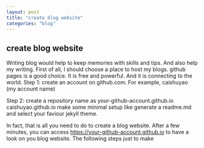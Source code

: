 ```yaml
---
layout: post
title: "create blog website"
categories: "blog"
---
```

## create blog website

Writing blog would help to keep memories with skills and tips. And also help my writing.
First of all, I should choose a place to host my blogs. github pages is a good choice. It is free and powerful.
And it is connecting to the world.
Step 1: create an account on github.com. For example, caishuyao (my account name)

Step 2: create a repository name as your-github-account.github.io    caishuyao.github.io
     	make some minimal setup like generate a readme.md and select your faviour jekyll theme.

In fact, that is all you need to do to create a blog website. After a few minutes, you can access https://your-github-account.github.io to have a look on you blog website.
The following steps just to make  